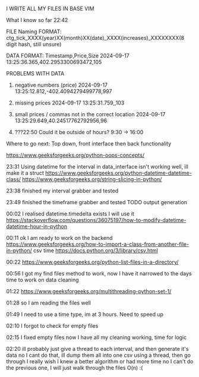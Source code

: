 I WRITE ALL MY FILES IN BASE VIM

What I know so far 22:42

FILE Naming FORMAT:
ctg_tick_XXXX(year)XX(month)XX(date)_XXXX(increases)_XXXXXXXX(8 digit hash, still unsure)

DATA FORMAT:
Timestamp,Price,Size
2024-09-17 13:25:36.365,402.2953300693472,105

PROBLEMS WITH DATA
1. negative numbers (price)
2024-09-17 13:25:12.812,-402.4094279499778,997

2. missing prices
2024-09-17 13:25:31.759,,103

3. small prices / commas not in the correct location
2024-09-17 13:25:29.649,40.24517762792956,96

4. ???22:50 Could it be outside of hours? 9:30 -> 16:00

Where to go next:
Top down, front interface then back functionality

https://www.geeksforgeeks.org/python-oops-concepts/

23:31
Using datetime for the interval in data_interface isn't working well, ill make it a struct
https://www.geeksforgeeks.org/python-datetime-datetime-class/
https://www.geeksforgeeks.org/string-slicing-in-python/

23:38
finished my interval grabber
and tested

23:49
finished the timeframe grabber
and tested
TODO output generation

00:02
I realised datetime.timedelta exists
I will use it
https://stackoverflow.com/questions/36075197/how-to-modify-datetime-datetime-hour-in-python

00:11
ok I am ready to work on the backend
https://www.geeksforgeeks.org/how-to-import-a-class-from-another-file-in-python/
csv time
https://docs.python.org/3/library/csv.html

00:22
https://www.geeksforgeeks.org/python-list-files-in-a-directory/

00:56
I got my find files method to work, now I have it narrowed to the days
time to work on data cleaning

01:22
https://www.geeksforgeeks.org/multithreading-python-set-1/

01:28
so I am reading the files well

01:49
I need to use a time type, im at 3 hours. Need to speed up

02:10
I forgot to check for empty files

02:15
I fixed empty files
now I have all my cleaning working, time for logic

02:20
ill probably just give a thread to each interval, and then generate it's data
no I cant do that, ill dump them all into one csv using a thread, then go through
I really wish I knew a better algorithm or had more time
no I can't do the previous one, I will just walk through the files
O(n) :(
